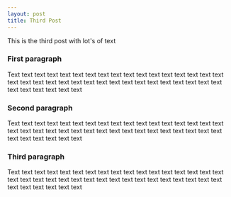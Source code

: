 ```yaml
---
layout: post
title: Third Post
---
```


This is the third post with lot's of text

### First paragraph

Text text text text text text text text text
 text text text text text text text text text text
  text text text text text text text text text text
   text text text text text text text text text text text

### Second paragraph

Text text text text text text text text text
 text text text text text text text text text text
  text text text text text text text text text text
   text text text text text text text text text text text

### Third paragraph

Text text text text text text text text text
 text text text text text text text text text text
  text text text text text text text text text text
   text text text text text text text text text text text
